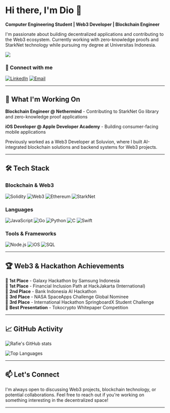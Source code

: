 
# Hi there, I'm Dio 👋

**Computer Engineering Student | Web3 Developer | Blockchain Engineer**

I'm passionate about building decentralized applications and contributing to the Web3 ecosystem. Currently working with zero-knowledge proofs and StarkNet technology while pursuing my degree at Universitas Indonesia.

![](https://leetcard.jacoblin.cool/rafieamandio)

### 🔗 Connect with me
[![LinkedIn](https://img.shields.io/badge/LinkedIn-0077B5?style=for-the-badge&logo=linkedin&logoColor=white)](https://www.linkedin.com/in/rafieamandio/)
[![Email](https://img.shields.io/badge/Email-D14836?style=for-the-badge&logo=gmail&logoColor=white)](mailto:rafieamandio@gmail.com)

---

## 💼 What I'm Working On

**Blockchain Engineer @ Nethermind** - Contributing to StarkNet Go library and zero-knowledge proof applications

**iOS Developer @ Apple Developer Academy** - Building consumer-facing mobile applications

Previously worked as a Web3 Developer at Soluvion, where I built AI-integrated blockchain solutions and backend systems for Web3 projects.

---

## 🛠️ Tech Stack

### Blockchain & Web3
![Solidity](https://img.shields.io/badge/Solidity-363636?style=for-the-badge&logo=solidity&logoColor=white)
![Web3](https://img.shields.io/badge/Web3-F16822?style=for-the-badge&logo=web3.js&logoColor=white)
![Ethereum](https://img.shields.io/badge/Ethereum-3C3C3D?style=for-the-badge&logo=ethereum&logoColor=white)
![StarkNet](https://img.shields.io/badge/StarkNet-000000?style=for-the-badge&logo=starknet&logoColor=white)

### Languages
![JavaScript](https://img.shields.io/badge/JavaScript-F7DF1E?style=for-the-badge&logo=javascript&logoColor=black)
![Go](https://img.shields.io/badge/Go-00ADD8?style=for-the-badge&logo=go&logoColor=white)
![Python](https://img.shields.io/badge/Python-3776AB?style=for-the-badge&logo=python&logoColor=white)
![C](https://img.shields.io/badge/C-00599C?style=for-the-badge&logo=c&logoColor=white)
![Swift](https://img.shields.io/badge/Swift-FA7343?style=for-the-badge&logo=swift&logoColor=white)

### Tools & Frameworks
![Node.js](https://img.shields.io/badge/Node.js-43853D?style=for-the-badge&logo=node.js&logoColor=white)
![iOS](https://img.shields.io/badge/iOS-000000?style=for-the-badge&logo=ios&logoColor=white)
![SQL](https://img.shields.io/badge/SQL-4479A1?style=for-the-badge&logo=mysql&logoColor=white)

---

## 🏆 Web3 & Hackathon Achievements

🥇 **1st Place** - Galaxy Hackathon by Samsung Indonesia  
🥇 **1st Place** - Financial Inclusion Path at HackJakarta (International)  
🥈 **2nd Place** - Bank Indonesia AI Hackathon  
🥉 **3rd Place** - NASA SpaceApps Challenge Global Nominee  
🥉 **3rd Place** - International Hackathon SpringboardX Student Challenge  
🏅 **Best Presentation** - Tokocrypto Whitepaper Competition


---

## 📈 GitHub Activity

![Rafie's GitHub stats](https://github-readme-stats.vercel.app/api?username=rafieamandio&show_icons=true&theme=radical&hide_rank=true)

![Top Languages](https://github-readme-stats.vercel.app/api/top-langs/?username=rafieamandio&layout=compact&theme=radical)

---

## 📫 Let's Connect

I'm always open to discussing Web3 projects, blockchain technology, or potential collaborations. Feel free to reach out if you're working on something interesting in the decentralized space!

---

